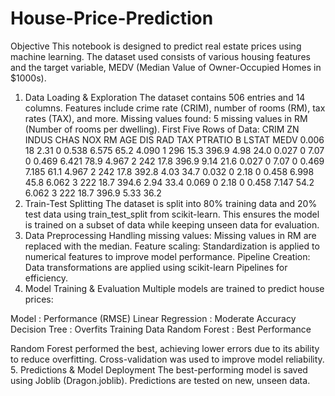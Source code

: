 # House-Price-Prediction

Objective
This notebook is designed to predict real estate prices using machine learning. The dataset used consists of various housing features and the target variable, MEDV (Median Value of Owner-Occupied Homes in $1000s).

1. Data Loading & Exploration
The dataset contains 506 entries and 14 columns.
Features include crime rate (CRIM), number of rooms (RM), tax rates (TAX), and more.
Missing values found: 5 missing values in RM (Number of rooms per dwelling).
First Five Rows of Data:
CRIM	ZN	INDUS	CHAS	NOX	RM	AGE	DIS	RAD	TAX	PTRATIO	B	LSTAT	MEDV
0.006	18	2.31	0	0.538	6.575	65.2	4.090	1	296	15.3	396.9	4.98	24.0
0.027	0	7.07	0	0.469	6.421	78.9	4.967	2	242	17.8	396.9	9.14	21.6
0.027	0	7.07	0	0.469	7.185	61.1	4.967	2	242	17.8	392.8	4.03	34.7
0.032	0	2.18	0	0.458	6.998	45.8	6.062	3	222	18.7	394.6	2.94	33.4
0.069	0	2.18	0	0.458	7.147	54.2	6.062	3	222	18.7	396.9	5.33	36.2
2. Train-Test Splitting
The dataset is split into 80% training data and 20% test data using train_test_split from scikit-learn.
This ensures the model is trained on a subset of data while keeping unseen data for evaluation.
3. Data Preprocessing
Handling missing values: Missing values in RM are replaced with the median.
Feature scaling: Standardization is applied to numerical features to improve model performance.
Pipeline Creation: Data transformations are applied using scikit-learn Pipelines for efficiency.
4. Model Training & Evaluation
Multiple models are trained to predict house prices:

Model          :    	Performance (RMSE)
Linear Regression  : 	Moderate Accuracy
Decision Tree	     :  Overfits Training Data
Random Forest      : 	Best Performance


Random Forest performed the best, achieving lower errors due to its ability to reduce overfitting.
Cross-validation was used to improve model reliability.
5. Predictions & Model Deployment
The best-performing model is saved using Joblib (Dragon.joblib).
Predictions are tested on new, unseen data.
